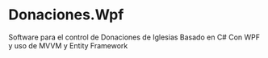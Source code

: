 # Donaciones.Wpf
Software para el control de Donaciones de Iglesias
Basado en C# Con WPF y uso de MVVM y Entity Framework
